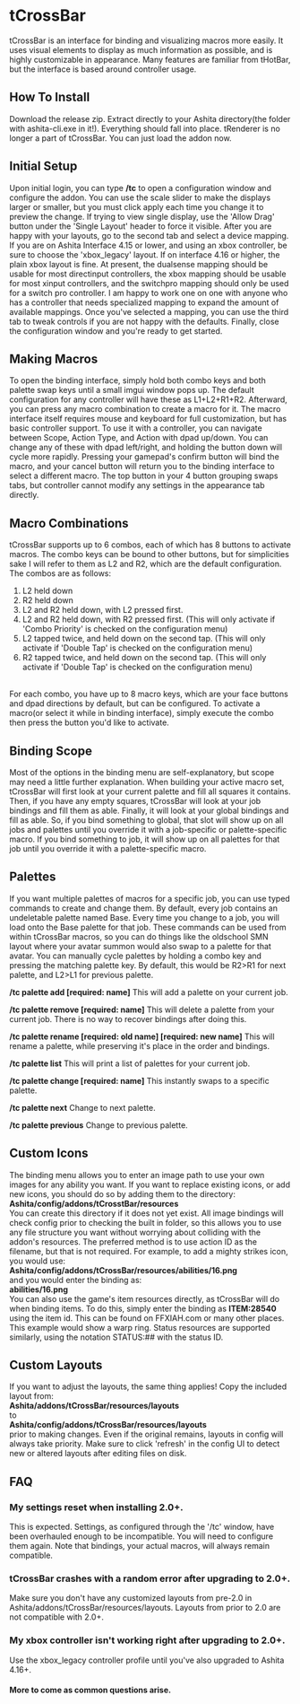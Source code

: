 # tCrossBar
tCrossBar is an interface for binding and visualizing macros more easily.  It uses visual elements to display as much information as possible, and is highly customizable in appearance.  Many features are familiar from tHotBar, but the interface is based around controller usage.

## How To Install
Download the release zip. Extract directly to your Ashita directory(the folder with ashita-cli.exe in it!). Everything should fall into place. tRenderer is no longer a part of tCrossBar. You can just load the addon now.

## Initial Setup
Upon initial login, you can type **/tc** to open a configuration window and configure the addon.  You can use the scale slider to make the displays larger or smaller, but you must click apply each time you change it to preview the change.  If trying to view single display, use the 'Allow Drag' button under the 'Single Layout' header to force it visible.  After you are happy with your layouts, go to the second tab and select a device mapping.  If you are on Ashita Interface 4.15 or lower, and using an xbox controller, be sure to choose the 'xbox_legacy' layout.  If on interface 4.16 or higher, the plain xbox layout is fine.  At present, the dualsense mapping should be usable for most directinput controllers, the xbox mapping should be usable for most xinput controllers, and the switchpro mapping should only be used for a switch pro controller.  I am happy to work one on one with anyone who has a controller that needs specialized mapping to expand the amount of available mappings.  Once you've selected a mapping, you can use the third tab to tweak controls if you are not happy with the defaults.  Finally, close the configuration window and you're ready to get started.

## Making Macros
To open the binding interface, simply hold both combo keys and both palette swap keys until a small imgui window pops up.  The default configuration for any controller will have these as L1+L2+R1+R2.  Afterward, you can press any macro combination to create a macro for it.  The macro interface itself requires mouse and keyboard for full customization, but has basic controller support.  To use it with a controller, you can navigate between Scope, Action Type, and Action with dpad up/down.  You can change any of these with dpad left/right, and holding the button down will cycle more rapidly.  Pressing your gamepad's confirm button will bind the macro, and your cancel button will return you to the binding interface to select a different macro.  The top button in your 4 button grouping swaps tabs, but controller cannot modify any settings in the appearance tab directly.

## Macro Combinations
tCrossBar supports up to 6 combos, each of which has 8 buttons to activate macros.  The combo keys can be bound to other buttons, but for simplicities sake I will refer to them as L2 and R2, which are the default configuration.  The combos are as follows:<br>

1. L2 held down
2. R2 held down
3. L2 and R2 held down, with L2 pressed first.
4. L2 and R2 held down, with R2 pressed first.  (This will only activate if 'Combo Priority' is checked on the configuration menu)
5. L2 tapped twice, and held down on the second tap.  (This will only activate if 'Double Tap' is checked on the configuration menu)
6. R2 tapped twice, and held down on the second tap.  (This will only activate if 'Double Tap' is checked on the configuration menu)
<br><br>

For each combo, you have up to 8 macro keys, which are your face buttons and dpad directions by default, but can be configured.  To activate a macro(or select it while in binding interface), simply execute the combo then press the button you'd like to activate.

## Binding Scope
Most of the options in the binding menu are self-explanatory, but scope may need a little further explanation.  When building your active macro set, tCrossBar will first look at your current palette and fill all squares it contains.  Then, if you have any empty squares, tCrossBar will look at your job bindings and fill them as able.  Finally, it will look at your global bindings and fill as able.  So, if you bind something to global, that slot will show up on all jobs and palettes until you override it with a job-specific or palette-specific macro.  If you bind something to job, it will show up on all palettes for that job until you override it with a palette-specific macro.

## Palettes
If you want multiple palettes of macros for a specific job, you can use typed commands to create and change them.  By default, every job contains an undeletable palette named Base.  Every time you change to a job, you will load onto the Base palette for that job.  These commands can be used from within tCrossBar macros, so you can do things like the oldschool SMN layout where your avatar summon would also swap to a palette for that avatar.  You can manually cycle palettes by holding a combo key and pressing the matching palette key.  By default, this would be R2>R1 for next palette, and L2>L1 for previous palette.

**/tc palette add [required: name]**
This will add a palette on your current job.

**/tc palette remove [required: name]**
This will delete a palette from your current job.  There is no way to recover bindings after doing this.

**/tc palette rename [required: old name] [required: new name]**
This will rename a palette, while preserving it's place in the order and bindings.

**/tc palette list**
This will print a list of palettes for your current job.

**/tc palette change [required: name]**
This instantly swaps to a specific palette.

**/tc palette next**
Change to next palette.

**/tc palette previous**
Change to previous palette.

## Custom Icons
The binding menu allows you to enter an image path to use your own images for any ability you want.  If you want to replace existing icons, or add new icons, you should do so by adding them to the directory:<br>
**Ashita/config/addons/tCrosstBar/resources**<br>
You can create this directory if it does not yet exist.  All image bindings will check config prior to checking the built in folder, so this allows you to use any file structure you want without worrying about colliding with the addon's resources.  The preferred method is to use action ID as the filename, but that is not required.  For example, to add a mighty strikes icon, you would use:<br>
**Ashita/config/addons/tCrossBar/resources/abilities/16.png**<br>
and you would enter the binding as:<br>
**abilities/16.png**<br>
You can also use the game's item resources directly, as tCrossBar will do when binding items.  To do this, simply enter the binding as **ITEM:28540** using the item id.  This can be found on FFXIAH.com or many other places.  This example would show a warp ring.  Status resources are supported similarly, using the notation STATUS:## with the status ID.

## Custom Layouts
If you want to adjust the layouts, the same thing applies!  Copy the included layout from:<br>
**Ashita/addons/tCrossBar/resources/layouts**<br>
to<br>
**Ashita/config/addons/tCrossBar/resources/layouts**<br>
prior to making changes.  Even if the original remains, layouts in config will always take priority.  Make sure to click 'refresh' in the config UI to detect new or altered layouts after editing files on disk.

## FAQ
### My settings reset when installing 2.0+.
This is expected. Settings, as configured through the '/tc' window, have been overhauled enough to be incompatible. You will need to configure them again. Note that bindings, your actual macros, will always remain compatible.

### tCrossBar crashes with a random error after upgrading to 2.0+.
Make sure you don't have any customized layouts from pre-2.0 in Ashita/addons/tCrossBar/resources/layouts. Layouts from prior to 2.0 are not compatible with 2.0+.

### My xbox controller isn't working right after upgrading to 2.0+.
Use the xbox_legacy controller profile until you've also upgraded to Ashita 4.16+.

#### More to come as common questions arise.